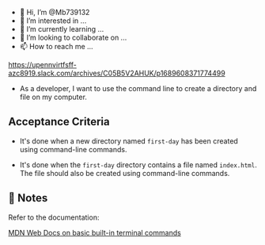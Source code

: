 - 👋 Hi, I’m @Mb739132
- 👀 I’m interested in ...
- 🌱 I’m currently learning ...
- 💞️ I’m looking to collaborate on ...
- 📫 How to reach me ...

<!---
Mb739132/Mb739132 is a ✨ special ✨ repository because its `README.md` (this file) appears on your GitHub profile.
You can click the Preview link to take a look at your changes.
--->
https://upennvirtfsff-azc8919.slack.com/archives/C05B5V2AHUK/p1689608371774499
* As a developer, I want to use the command line to create a directory and file on my computer. 

## Acceptance Criteria

* It's done when a new directory named `first-day` has been created using command-line commands.

* It's done when the `first-day` directory contains a file named `index.html`. The file should also be created using command-line commands.

## :memo: Notes

Refer to the documentation: 

[MDN Web Docs on basic built-in terminal commands](https://developer.mozilla.org/en-US/docs/Learn/Tools_and_testing/Understanding_client-side_tools/Command_line#Basic_built-in_terminal_commands)
